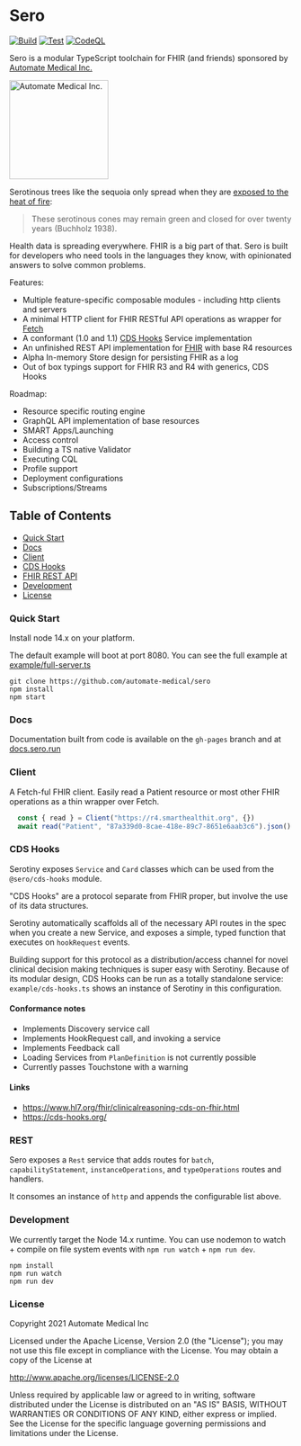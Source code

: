 # Sero

[![Build](https://github.com/Automate-Medical/sero/actions/workflows/build.yaml/badge.svg)](https://github.com/Automate-Medical/sero/actions/workflows/build.yaml) [![Test](https://github.com/Automate-Medical/sero/actions/workflows/test.yaml/badge.svg)](https://github.com/Automate-Medical/sero/actions/workflows/test.yaml) [![CodeQL](https://github.com/Automate-Medical/sero/actions/workflows/codeql-analysis.yml/badge.svg)](https://github.com/Automate-Medical/sero/actions/workflows/codeql-analysis.yml)

Sero is a modular TypeScript toolchain for FHIR (and friends) sponsored by [Automate Medical Inc.](https://www.automatemedical.com/)

<img width="176" alt="Automate Medical Inc." src="https://user-images.githubusercontent.com/704789/123880097-31e0ac80-d8ff-11eb-996b-1b852b187e6a.png">

Serotinous trees like the sequoia only spread when they are [exposed to the heat of fire](https://www.nps.gov/parkhistory/online_books/science/12/chap5.htm):

> These serotinous cones may remain green and closed for over twenty years (Buchholz 1938).

Health data is spreading everywhere. FHIR is a big part of that. Sero is built for developers who need tools in the languages they know, with opinionated answers to solve common problems.

Features:
- Multiple feature-specific composable modules - including http clients and servers
- A minimal HTTP client for FHIR RESTful API operations as wrapper for [Fetch](https://fetch.spec.whatwg.org/)
- A conformant (1.0 and 1.1) [CDS Hooks](#cds-hooks) Service implementation
- An unfinished REST API implementation for [FHIR](https://www.hl7.org/fhir/http.html) with base R4 resources
- Alpha In-memory Store design for persisting FHIR as a log
- Out of box typings support for FHIR R3 and R4 with generics, CDS Hooks

Roadmap:
- Resource specific routing engine
- GraphQL API implementation of base resources
- SMART Apps/Launching
- Access control
- Building a TS native Validator
- Executing CQL
- Profile support
- Deployment configurations
- Subscriptions/Streams


## Table of Contents
* [Quick Start](#quick-start)
* [Docs](#docs)
* [Client](#client)
* [CDS Hooks](#cds-hooks)
* [FHIR REST API](#rest)
* [Development](#development)
* [License](#license)

### Quick Start

Install node 14.x on your platform.

The default example will boot at port 8080. You can see the full example at [example/full-server.ts](.example/full-server.ts)

```shell
git clone https://github.com/automate-medical/sero
npm install
npm start
```

### Docs

Documentation built from code is available on the `gh-pages` branch and at [docs.sero.run](https://docs.sero.run)

### Client

A Fetch-ful FHIR client. Easily read a Patient resource or most other FHIR operations as a thin wrapper over Fetch.

```typescript
  const { read } = Client("https://r4.smarthealthit.org", {})
  await read("Patient", "87a339d0-8cae-418e-89c7-8651e6aab3c6").json() as fhir4.Patient;
```

### CDS Hooks

Serotiny exposes `Service` and `Card` classes which can be used from the `@sero/cds-hooks` module.

"CDS Hooks" are a protocol separate from FHIR proper, but involve the use of its data structures.

Serotiny automatically scaffolds all of the necessary API routes in the spec when you create a new Service, and exposes a simple, typed function that executes on `hookRequest` events.

Building support for this protocol as a distribution/access channel for novel clinical decision making techniques is super easy with Serotiny. Because of its modular design, CDS Hooks can be run as a totally standalone service: `example/cds-hooks.ts` shows an instance of Serotiny in this configuration.

#### Conformance notes
- Implements Discovery service call
- Implements HookRequest call, and invoking a service
- Implements Feedback call
- Loading Services from `PlanDefinition` is not currently possible
- Currently passes Touchstone with a warning

#### Links
- https://www.hl7.org/fhir/clinicalreasoning-cds-on-fhir.html
- https://cds-hooks.org/

### REST

Sero exposes a `Rest` service that adds routes for `batch`, `capabilityStatement`, `instanceOperations`, and `typeOperations` routes and handlers.

It consomes an instance of `http` and appends the configurable list above.


### Development

We currently target the Node 14.x runtime. You can use nodemon to watch + compile on file system events with `npm run watch` + `npm run dev`.

```
npm install
npm run watch
npm run dev
```

### License

Copyright 2021 Automate Medical Inc

Licensed under the Apache License, Version 2.0 (the "License");
you may not use this file except in compliance with the License.
You may obtain a copy of the License at

   http://www.apache.org/licenses/LICENSE-2.0

Unless required by applicable law or agreed to in writing, software
distributed under the License is distributed on an "AS IS" BASIS,
WITHOUT WARRANTIES OR CONDITIONS OF ANY KIND, either express or implied.
See the License for the specific language governing permissions and
limitations under the License.

